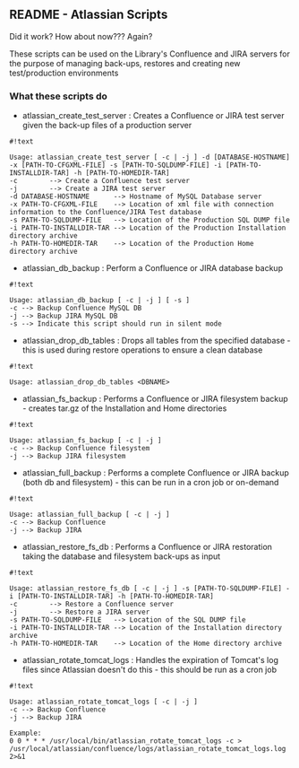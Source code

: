 ## README - Atlassian Scripts ##

Did it work? How about now??? Again?

These scripts can be used on the Library's Confluence and JIRA servers for the purpose of managing back-ups, restores and creating new test/production environments

### What these scripts do ###

* atlassian_create_test_server : Creates a Confluence or JIRA test server given the back-up files of a production server
```
#!text

Usage: atlassian_create_test_server [ -c | -j ] -d [DATABASE-HOSTNAME] -x [PATH-TO-CFGXML-FILE] -s [PATH-TO-SQLDUMP-FILE] -i [PATH-TO-INSTALLDIR-TAR] -h [PATH-TO-HOMEDIR-TAR]
-c        --> Create a Confluence test server
-j        --> Create a JIRA test server
-d DATABASE-HOSTNAME      --> Hostname of MySQL Database server
-x PATH-TO-CFGXML-FILE    --> Location of xml file with connection information to the Confluence/JIRA Test database
-s PATH-TO-SQLDUMP-FILE   --> Location of the Production SQL DUMP file
-i PATH-TO-INSTALLDIR-TAR --> Location of the Production Installation directory archive
-h PATH-TO-HOMEDIR-TAR    --> Location of the Production Home directory archive
```
* atlassian_db_backup : Perform a Confluence or JIRA database backup
```
#!text

Usage: atlassian_db_backup [ -c | -j ] [ -s ]
-c --> Backup Confluence MySQL DB
-j --> Backup JIRA MySQL DB
-s --> Indicate this script should run in silent mode
```
* atlassian_drop_db_tables : Drops all tables from the specified database - this is used during restore operations to ensure a clean database
```
#!text

Usage: atlassian_drop_db_tables <DBNAME>
```
* atlassian_fs_backup : Performs a Confluence or JIRA filesystem backup - creates tar.gz of the Installation and Home directories
```
#!text

Usage: atlassian_fs_backup [ -c | -j ]
-c --> Backup Confluence filesystem
-j --> Backup JIRA filesystem
```
* atlassian_full_backup : Performs a complete Confluence or JIRA backup (both db and filesystem) - this can be run in a cron job or on-demand
```
#!text

Usage: atlassian_full_backup [ -c | -j ]
-c --> Backup Confluence
-j --> Backup JIRA
```
* atlassian_restore_fs_db : Performs a Confluence or JIRA restoration taking the database and filesystem back-ups as input
```
#!text

Usage: atlassian_restore_fs_db [ -c | -j ] -s [PATH-TO-SQLDUMP-FILE] -i [PATH-TO-INSTALLDIR-TAR] -h [PATH-TO-HOMEDIR-TAR]
-c        --> Restore a Confluence server
-j        --> Restore a JIRA server
-s PATH-TO-SQLDUMP-FILE   --> Location of the SQL DUMP file
-i PATH-TO-INSTALLDIR-TAR --> Location of the Installation directory archive
-h PATH-TO-HOMEDIR-TAR    --> Location of the Home directory archive
```
* atlassian_rotate_tomcat_logs : Handles the expiration of Tomcat's log files since Atlassian doesn't do this - this should be run as a cron job
```
#!text

Usage: atlassian_rotate_tomcat_logs [ -c | -j ]
-c --> Backup Confluence
-j --> Backup JIRA

Example:
0 0 * * * /usr/local/bin/atlassian_rotate_tomcat_logs -c > /usr/local/atlassian/confluence/logs/atlassian_rotate_tomcat_logs.log  2>&1
```
